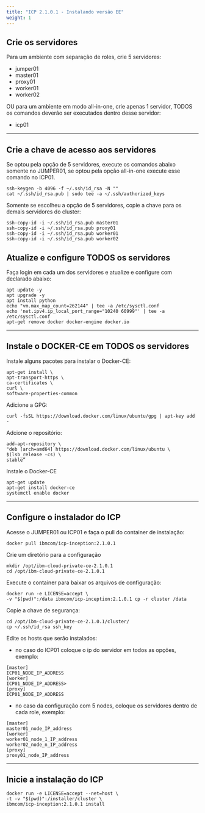 ```yaml
---
title: "ICP 2.1.0.1 - Instalando versão EE"
weight: 1
---
```


## Crie os servidores

Para um ambiente com separação de roles, crie 5 servidores:

- jumper01
- master01
- proxy01
- worker01
- worker02

OU para um ambiente em modo all-in-one, crie apenas 1 servidor, TODOS os comandos deverão ser executados dentro desse servidor:

- icp01
----------------

## Crie a chave de acesso aos servidores 

Se optou pela opção de 5 servidores, execute os comandos abaixo somente no JUMPER01, se optou pela opção all-in-one execute esse comando no ICP01. 

```
ssh-keygen -b 4096 -f ~/.ssh/id_rsa -N ""
cat ~/.ssh/id_rsa.pub | sudo tee -a ~/.ssh/authorized_keys
```

Somente se escolheu a opção de 5 servidores, copie a chave para os demais servidores do cluster:
```
ssh-copy-id -i ~/.ssh/id_rsa.pub master01
ssh-copy-id -i ~/.ssh/id_rsa.pub proxy01
ssh-copy-id -i ~/.ssh/id_rsa.pub worker01
ssh-copy-id -i ~/.ssh/id_rsa.pub worker02
```

## Atualize e configure TODOS os servidores

Faça login em cada um dos servidores e atualize e configure com declarado abaixo:

```
apt update -y 
apt upgrade -y
apt install python
echo "vm.max_map_count=262144" | tee -a /etc/sysctl.conf
echo 'net.ipv4.ip_local_port_range="10240 60999"' | tee -a /etc/sysctl.conf
apt-get remove docker docker-engine docker.io
```
----------------

## Instale o DOCKER-CE em TODOS os servidores

Instale alguns pacotes para instalar o Docker-CE:

```
apt-get install \
apt-transport-https \
ca-certificates \
curl \
software-properties-common
```

Adicione a GPG:
```
curl -fsSL https://download.docker.com/linux/ubuntu/gpg | apt-key add -
```

Adcione o repositório:
```
add-apt-repository \
"deb [arch=amd64] https://download.docker.com/linux/ubuntu \
$(lsb_release -cs) \
stable”
```

Instale o Docker-CE
```
apt-get update 
apt-get install docker-ce
systemctl enable docker
```
----------------

## Configure o instalador do ICP 

Acesse o JUMPER01 ou ICP01 e faça o pull do container de instalação:

```
docker pull ibmcom/icp-inception:2.1.0.1
```

Crie um diretório para a configuração

```
mkdir /opt/ibm-cloud-private-ce-2.1.0.1
cd /opt/ibm-cloud-private-ce-2.1.0.1
```

Execute o container para baixar os arquivos de configuração:

```
docker run -e LICENSE=accept \
-v "$(pwd)":/data ibmcom/icp-inception:2.1.0.1 cp -r cluster /data
```

Copie a chave de segurança: 
```
cd /opt/ibm-cloud-private-ce-2.1.0.1/cluster/
cp ~/.ssh/id_rsa ssh_key
```

Edite os hosts que serão instalados:
- no caso do ICP01 coloque o ip do servidor em todos as opções, exemplo:

```
[master]
ICP01_NODE_IP_ADDRESS
[worker]
ICP01_NODE_IP_ADDRESS>
[proxy]
ICP01_NODE_IP_ADDRESS
```

- no caso da configuração com 5 nodes, coloque os servidores dentro de cada role, exemplo:

```
[master]
master01_node_IP_address
[worker]
worker01_node_1_IP_address
worker02_node_n_IP_address
[proxy]
proxy01_node_IP_address
```
----------------

## Inicie a instalação do ICP

```
docker run -e LICENSE=accept --net=host \
-t -v "$(pwd)":/installer/cluster \
ibmcom/icp-inception:2.1.0.1 install
```
